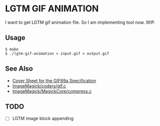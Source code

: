 # LGTM GIF ANIMATION

I want to get LGTM gif animation file. So I am implementing tool now. WIP.

## Usage

```
$ make
$ ./lgtm-gif-animation < input.gif > output.gif
```

## See Also

* [Cover Sheet for the GIF89a Specification](https://www.w3.org/Graphics/GIF/spec-gif89a.txt)
* [ImageMagick/coders/gif.c](https://github.com/ImageMagick/ImageMagick/blob/master/coders/gif.c)
* [ImageMagick/MagickCore/compress.c](https://github.com/ImageMagick/ImageMagick/blob/master/MagickCore/compress.c)

## TODO

- [ ] LGTM image block appending
